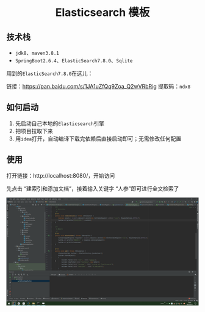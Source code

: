 <h1 align="center">Elasticsearch 模板</h1>

## 技术栈

* `jdk8`、`maven3.8.1`
* `SpringBoot2.6.4`、`ElasticSearch7.8.0`、`Sqlite`

用到的`ElasticSearch7.8.0`在这儿：

链接：https://pan.baidu.com/s/1JA1uZfQq9Zoa_Q2wVRbRig 
提取码：`ndx8` 

## 如何启动

1. 先启动自己本地的`Elasticsearch`引擎
2. 把项目拉取下来
3. 用`idea`打开，自动编译下载完依赖后直接启动即可；无需修改任何配置

## 使用

打开链接：http://localhost:8080/，开始访问

先点击 “建索引和添加文档”，接着输入关键字 “人参”即可进行全文检索了

![esstart](https://raw.githubusercontent.com/isIvanTsui/img/master/esstart.gif)



